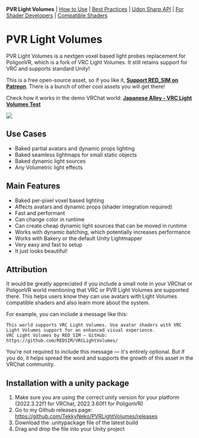 **PVR Light Volumes** | [How to Use](/Documentation/HowToUse.md) | [Best Practices](/Documentation/BestPractices.md) | [Udon Sharp API](/Documentation/UdonSharpAPI.md) | [For Shader Developers](/Documentation/ForShaderDevelopers.md) | [Compatible Shaders](/Documentation/CompatibleShaders.md)
# PVR Light Volumes
PVR Light Volumes is a nextgen voxel based light probes replacement for PoligonVR, which is a fork of VRC Light Volumes. It still retains support for VRC and supports standard Unity!

This is a free open-source asset, so if you like it, **[Support RED_SIM on Patreon](https://www.patreon.com/red_sim/ "Support RED_SIM on Patreon")**.
There is a bunch of other cool assets you will get there!

Check how it works in the demo VRChat world: **[Japanese Alley - VRC Light Volumes Test](https://vrchat.com/home/launch?worldId=wrld_af756ca8-30ee-41a4-b304-2207ebf79db9)**

![](/Documentation/Preview_0.png)

## Use Cases
- Baked partial avatars and dynamic props lighting
- Baked seamless lightmaps for small static objects
- Baked dynamic light sources
- Any Volumetric light effects

## Main Features
- Baked per-pixel voxel based lighting
- Affects avatars and dynamic props (shader integration required)
- Fast and performant
- Can change color in runtime
- Can create cheap dynamic light sources that can be moved in runtime
- Works with dynamic batching, which potentially increases performance
- Works with Bakery or the default Unity Lightmapper
- Very easy and fast to setup
- It just looks beautiful!

## Attribution

It would be greatly appreciated if you include a small note in your VRChat or PoligonVR world mentioning that VRC or PVR Light Volumes are supported there. This helps users know they can use avatars with Light Volumes compatible shaders and also learn more about the system.

For example, you can include a message like this:

```
This world supports VRC Light Volumes. Use avatar shaders with VRC Light Volumes support for an enhanced visual experience.
VRC Light Volumes by RED_SIM — GitHub: https://github.com/REDSIM/VRCLightVolumes/
```

You're not required to include this message — it's entirely optional. But if you do, it helps spread the word and supports the growth of this asset in the VRChat community.

## Installation with a unity package
1. Make sure you are using the correct unity version for your platform (2022.3.22f1 for VRChat, 2022.3.60f1 for PoligonVR)
2. Go to my Github releases page: https://github.com/TekkyNeko/PVRLightVolumes/releases
3. Download the .unitypackage file of the latest build
4. Drag and drop the file into your Unity project

